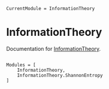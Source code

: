 ```@meta
CurrentModule = InformationTheory
```

# InformationTheory

Documentation for [InformationTheory](https://github.com/tkrhsmt/InformationTheory.jl).

```@index
```

```@autodocs
Modules = [
    InformationTheory,
    InformationTheory.ShannonEntropy
]
```
